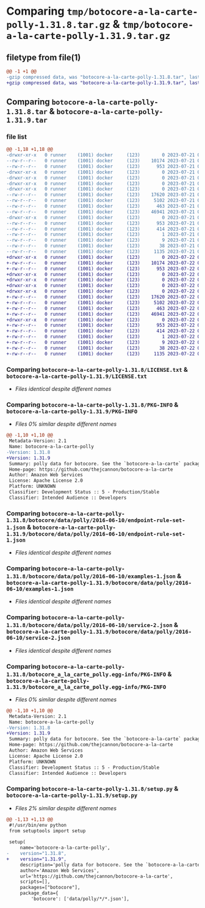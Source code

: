 # Comparing `tmp/botocore-a-la-carte-polly-1.31.8.tar.gz` & `tmp/botocore-a-la-carte-polly-1.31.9.tar.gz`

## filetype from file(1)

```diff
@@ -1 +1 @@
-gzip compressed data, was "botocore-a-la-carte-polly-1.31.8.tar", last modified: Fri Jul 21 01:21:45 2023, max compression
+gzip compressed data, was "botocore-a-la-carte-polly-1.31.9.tar", last modified: Sat Jul 22 01:20:47 2023, max compression
```

## Comparing `botocore-a-la-carte-polly-1.31.8.tar` & `botocore-a-la-carte-polly-1.31.9.tar`

### file list

```diff
@@ -1,18 +1,18 @@
-drwxr-xr-x   0 runner    (1001) docker     (123)        0 2023-07-21 01:21:45.611379 botocore-a-la-carte-polly-1.31.8/
--rw-r--r--   0 runner    (1001) docker     (123)    10174 2023-07-21 01:21:45.000000 botocore-a-la-carte-polly-1.31.8/LICENSE.txt
--rw-r--r--   0 runner    (1001) docker     (123)      953 2023-07-21 01:21:45.611379 botocore-a-la-carte-polly-1.31.8/PKG-INFO
-drwxr-xr-x   0 runner    (1001) docker     (123)        0 2023-07-21 01:21:45.607380 botocore-a-la-carte-polly-1.31.8/botocore/
-drwxr-xr-x   0 runner    (1001) docker     (123)        0 2023-07-21 01:21:45.607380 botocore-a-la-carte-polly-1.31.8/botocore/data/
-drwxr-xr-x   0 runner    (1001) docker     (123)        0 2023-07-21 01:21:45.607380 botocore-a-la-carte-polly-1.31.8/botocore/data/polly/
-drwxr-xr-x   0 runner    (1001) docker     (123)        0 2023-07-21 01:21:45.611379 botocore-a-la-carte-polly-1.31.8/botocore/data/polly/2016-06-10/
--rw-r--r--   0 runner    (1001) docker     (123)    17620 2023-07-21 01:21:06.000000 botocore-a-la-carte-polly-1.31.8/botocore/data/polly/2016-06-10/endpoint-rule-set-1.json
--rw-r--r--   0 runner    (1001) docker     (123)     5102 2023-07-21 01:21:06.000000 botocore-a-la-carte-polly-1.31.8/botocore/data/polly/2016-06-10/examples-1.json
--rw-r--r--   0 runner    (1001) docker     (123)      463 2023-07-21 01:21:06.000000 botocore-a-la-carte-polly-1.31.8/botocore/data/polly/2016-06-10/paginators-1.json
--rw-r--r--   0 runner    (1001) docker     (123)    46941 2023-07-21 01:21:06.000000 botocore-a-la-carte-polly-1.31.8/botocore/data/polly/2016-06-10/service-2.json
-drwxr-xr-x   0 runner    (1001) docker     (123)        0 2023-07-21 01:21:45.611379 botocore-a-la-carte-polly-1.31.8/botocore_a_la_carte_polly.egg-info/
--rw-r--r--   0 runner    (1001) docker     (123)      953 2023-07-21 01:21:45.000000 botocore-a-la-carte-polly-1.31.8/botocore_a_la_carte_polly.egg-info/PKG-INFO
--rw-r--r--   0 runner    (1001) docker     (123)      414 2023-07-21 01:21:45.000000 botocore-a-la-carte-polly-1.31.8/botocore_a_la_carte_polly.egg-info/SOURCES.txt
--rw-r--r--   0 runner    (1001) docker     (123)        1 2023-07-21 01:21:45.000000 botocore-a-la-carte-polly-1.31.8/botocore_a_la_carte_polly.egg-info/dependency_links.txt
--rw-r--r--   0 runner    (1001) docker     (123)        9 2023-07-21 01:21:45.000000 botocore-a-la-carte-polly-1.31.8/botocore_a_la_carte_polly.egg-info/top_level.txt
--rw-r--r--   0 runner    (1001) docker     (123)       38 2023-07-21 01:21:45.611379 botocore-a-la-carte-polly-1.31.8/setup.cfg
--rw-r--r--   0 runner    (1001) docker     (123)     1135 2023-07-21 01:21:45.000000 botocore-a-la-carte-polly-1.31.8/setup.py
+drwxr-xr-x   0 runner    (1001) docker     (123)        0 2023-07-22 01:20:47.025258 botocore-a-la-carte-polly-1.31.9/
+-rw-r--r--   0 runner    (1001) docker     (123)    10174 2023-07-22 01:20:46.000000 botocore-a-la-carte-polly-1.31.9/LICENSE.txt
+-rw-r--r--   0 runner    (1001) docker     (123)      953 2023-07-22 01:20:47.025258 botocore-a-la-carte-polly-1.31.9/PKG-INFO
+drwxr-xr-x   0 runner    (1001) docker     (123)        0 2023-07-22 01:20:47.025258 botocore-a-la-carte-polly-1.31.9/botocore/
+drwxr-xr-x   0 runner    (1001) docker     (123)        0 2023-07-22 01:20:47.025258 botocore-a-la-carte-polly-1.31.9/botocore/data/
+drwxr-xr-x   0 runner    (1001) docker     (123)        0 2023-07-22 01:20:47.025258 botocore-a-la-carte-polly-1.31.9/botocore/data/polly/
+drwxr-xr-x   0 runner    (1001) docker     (123)        0 2023-07-22 01:20:47.025258 botocore-a-la-carte-polly-1.31.9/botocore/data/polly/2016-06-10/
+-rw-r--r--   0 runner    (1001) docker     (123)    17620 2023-07-22 01:20:09.000000 botocore-a-la-carte-polly-1.31.9/botocore/data/polly/2016-06-10/endpoint-rule-set-1.json
+-rw-r--r--   0 runner    (1001) docker     (123)     5102 2023-07-22 01:20:09.000000 botocore-a-la-carte-polly-1.31.9/botocore/data/polly/2016-06-10/examples-1.json
+-rw-r--r--   0 runner    (1001) docker     (123)      463 2023-07-22 01:20:09.000000 botocore-a-la-carte-polly-1.31.9/botocore/data/polly/2016-06-10/paginators-1.json
+-rw-r--r--   0 runner    (1001) docker     (123)    46941 2023-07-22 01:20:09.000000 botocore-a-la-carte-polly-1.31.9/botocore/data/polly/2016-06-10/service-2.json
+drwxr-xr-x   0 runner    (1001) docker     (123)        0 2023-07-22 01:20:47.025258 botocore-a-la-carte-polly-1.31.9/botocore_a_la_carte_polly.egg-info/
+-rw-r--r--   0 runner    (1001) docker     (123)      953 2023-07-22 01:20:47.000000 botocore-a-la-carte-polly-1.31.9/botocore_a_la_carte_polly.egg-info/PKG-INFO
+-rw-r--r--   0 runner    (1001) docker     (123)      414 2023-07-22 01:20:47.000000 botocore-a-la-carte-polly-1.31.9/botocore_a_la_carte_polly.egg-info/SOURCES.txt
+-rw-r--r--   0 runner    (1001) docker     (123)        1 2023-07-22 01:20:47.000000 botocore-a-la-carte-polly-1.31.9/botocore_a_la_carte_polly.egg-info/dependency_links.txt
+-rw-r--r--   0 runner    (1001) docker     (123)        9 2023-07-22 01:20:47.000000 botocore-a-la-carte-polly-1.31.9/botocore_a_la_carte_polly.egg-info/top_level.txt
+-rw-r--r--   0 runner    (1001) docker     (123)       38 2023-07-22 01:20:47.025258 botocore-a-la-carte-polly-1.31.9/setup.cfg
+-rw-r--r--   0 runner    (1001) docker     (123)     1135 2023-07-22 01:20:46.000000 botocore-a-la-carte-polly-1.31.9/setup.py
```

### Comparing `botocore-a-la-carte-polly-1.31.8/LICENSE.txt` & `botocore-a-la-carte-polly-1.31.9/LICENSE.txt`

 * *Files identical despite different names*

### Comparing `botocore-a-la-carte-polly-1.31.8/PKG-INFO` & `botocore-a-la-carte-polly-1.31.9/PKG-INFO`

 * *Files 0% similar despite different names*

```diff
@@ -1,10 +1,10 @@
 Metadata-Version: 2.1
 Name: botocore-a-la-carte-polly
-Version: 1.31.8
+Version: 1.31.9
 Summary: polly data for botocore. See the `botocore-a-la-carte` package for more info.
 Home-page: https://github.com/thejcannon/botocore-a-la-carte
 Author: Amazon Web Services
 License: Apache License 2.0
 Platform: UNKNOWN
 Classifier: Development Status :: 5 - Production/Stable
 Classifier: Intended Audience :: Developers
```

### Comparing `botocore-a-la-carte-polly-1.31.8/botocore/data/polly/2016-06-10/endpoint-rule-set-1.json` & `botocore-a-la-carte-polly-1.31.9/botocore/data/polly/2016-06-10/endpoint-rule-set-1.json`

 * *Files identical despite different names*

### Comparing `botocore-a-la-carte-polly-1.31.8/botocore/data/polly/2016-06-10/examples-1.json` & `botocore-a-la-carte-polly-1.31.9/botocore/data/polly/2016-06-10/examples-1.json`

 * *Files identical despite different names*

### Comparing `botocore-a-la-carte-polly-1.31.8/botocore/data/polly/2016-06-10/service-2.json` & `botocore-a-la-carte-polly-1.31.9/botocore/data/polly/2016-06-10/service-2.json`

 * *Files identical despite different names*

### Comparing `botocore-a-la-carte-polly-1.31.8/botocore_a_la_carte_polly.egg-info/PKG-INFO` & `botocore-a-la-carte-polly-1.31.9/botocore_a_la_carte_polly.egg-info/PKG-INFO`

 * *Files 0% similar despite different names*

```diff
@@ -1,10 +1,10 @@
 Metadata-Version: 2.1
 Name: botocore-a-la-carte-polly
-Version: 1.31.8
+Version: 1.31.9
 Summary: polly data for botocore. See the `botocore-a-la-carte` package for more info.
 Home-page: https://github.com/thejcannon/botocore-a-la-carte
 Author: Amazon Web Services
 License: Apache License 2.0
 Platform: UNKNOWN
 Classifier: Development Status :: 5 - Production/Stable
 Classifier: Intended Audience :: Developers
```

### Comparing `botocore-a-la-carte-polly-1.31.8/setup.py` & `botocore-a-la-carte-polly-1.31.9/setup.py`

 * *Files 2% similar despite different names*

```diff
@@ -1,13 +1,13 @@
 #!/usr/bin/env python
 from setuptools import setup
 
 setup(
     name='botocore-a-la-carte-polly',
-    version="1.31.8",
+    version="1.31.9",
     description='polly data for botocore. See the `botocore-a-la-carte` package for more info.',
     author='Amazon Web Services',
     url='https://github.com/thejcannon/botocore-a-la-carte',
     scripts=[],
     packages=["botocore"],
     package_data={
         'botocore': ['data/polly/*/*.json'],
```

